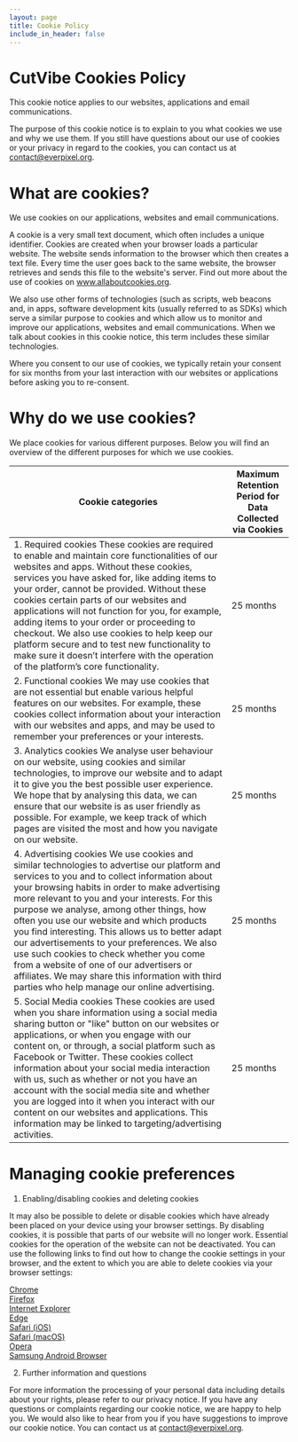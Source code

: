 ```yaml
---
layout: page
title: Cookie Policy
include_in_header: false
---
```


# CutVibe Cookies Policy
This cookie notice applies to our websites, applications and email communications.

The purpose of this cookie notice is to explain to you what cookies we use and why we use them. If you still have questions about our use of cookies or your privacy in regard to the cookies, you can contact us at contact@everpixel.org.

# What are cookies?
We use cookies on our applications, websites and email  communications.

A cookie is a very small text document, which often includes a unique identifier. Cookies are created when your browser loads a particular website. The website sends information to the browser which then creates a text file. Every time the user goes back to the same website, the browser retrieves and sends this file to the website's server. Find out more about the use of cookies on www.allaboutcookies.org.

We also use other forms of technologies (such as scripts, web beacons and, in apps, software development kits (usually referred to as SDKs) which serve a similar purpose to cookies and which allow us to monitor and improve our applications, websites and email  communications. When we talk about cookies in this cookie notice, this term includes these similar technologies. 

Where you consent to our use of cookies, we typically retain your consent for six months from your last interaction with our websites or applications before asking you to re-consent.  

# Why do we use cookies?
We place cookies for various different purposes. Below you will find an overview of the different purposes for which we use cookies.

| Cookie categories                                                                                                                                                                                                                                                                                                                                                                                                                                                                                                                                                                                                                           | Maximum Retention Period for Data Collected via Cookies |
|---------------------------------------------------------------------------------------------------------------------------------------------------------------------------------------------------------------------------------------------------------------------------------------------------------------------------------------------------------------------------------------------------------------------------------------------------------------------------------------------------------------------------------------------------------------------------------------------------------------------------------------------|---------------------------------------------------------|
| 1. Required cookies These cookies are required to enable and maintain core functionalities of our websites and apps. Without these cookies, services you have asked for, like adding items to your order, cannot be provided. Without these cookies certain parts of our websites and applications will not function for you, for example, adding items to your order or proceeding to checkout. We also use cookies to help keep our platform secure and to test new functionality to make sure it doesn’t interfere with the operation of the platform’s core functionality.                                                              | 25 months                                               |
| 2. Functional cookies We may use cookies that are not essential but enable various helpful features on our websites. For example, these cookies collect information about your interaction with our websites and apps, and may be used to remember your preferences or your interests.                                                                                                                                                                                                                                                                                                                                                      | 25 months                                               |
| 3. Analytics cookies We analyse user behaviour on our website, using cookies and similar technologies, to improve our website and to adapt it to give you the best possible user experience. We hope that by analysing this data, we can ensure that our website is as user friendly as possible. For example, we keep track of which pages are visited the most and how you navigate on our website.                                                                                                                                                                                                                                       | 25 months                                               |
| 4. Advertising cookies We use cookies and similar technologies to advertise our platform and services to you and to collect information about your browsing habits in order to make advertising more relevant to you and your interests. For this purpose we analyse, among other things, how often you use our website and which products you find interesting. This allows us to better adapt our advertisements to your preferences. We also use such cookies to check whether you come from a website of one of our advertisers or affiliates. We may share this information with third parties who help manage our online advertising. | 25 months                                               |
| 5. Social Media cookies These cookies are used when you share information using a social media sharing button or "like" button on our websites or applications, or when you engage with our content on, or through, a social platform such as Facebook or Twitter. These cookies collect information about your social media interaction with us, such as whether or not you have an account with the social media site and whether you are logged into it when you interact with our content on our websites and applications. This information may be linked to targeting/advertising activities.                                         | 25 months                                               |

# Managing cookie preferences

1. Enabling/disabling cookies and deleting cookies  

It may also be possible to delete or disable cookies which have already been placed on your device using your browser settings. By disabling cookies, it is possible that parts of our website will no longer work. Essential cookies for the operation of the website can not be deactivated. You can use the following links to find out how to change the cookie settings in your browser, and the extent to which you are able to delete cookies via your browser settings:

[Chrome](https://support.google.com/chrome/answer/95647?hl=en)  
[Firefox](https://support.mozilla.org/en-US/kb/clear-cookies-and-site-data-firefox)  
[Internet Explorer](https://support.microsoft.com/en-us/topic/delete-and-manage-cookies-168dab11-0753-043d-7c16-ede5947fc64d#:~:text=To%20delete%20cookies,box%2C%20and%20then%20select%20Delete.)  
[Edge](https://support.microsoft.com/en-us/microsoft-edge/delete-cookies-in-microsoft-edge-63947406-40ac-c3b8-57b9-2a946a29ae09)  
[Safari (iOS)](https://support.apple.com/en-en/HT201265)  
[Safari (macOS)](https://support.apple.com/en-gb/guide/safari/sfri11471/mac)  
[Opera](https://help.opera.com/en/latest/web-preferences/#cookies)  
[Samsung Android Browser](https://www.samsung.com/uk/support/mobile-devices/what-are-cookies-and-how-do-i-enable-or-disable-them-on-my-samsung-galaxy-device/)  

2. Further information and questions

For more information the processing of your personal data including details about your rights, please refer to our privacy notice. If you have any questions or complaints regarding our cookie notice, we are happy to help you. We would also like to hear from you if you have suggestions to improve our cookie notice. You can contact us at  contact@everpixel.org.